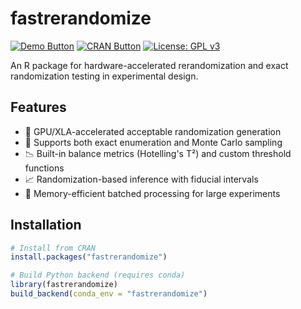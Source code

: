 # fastrerandomize

[<img src="https://img.shields.io/badge/Demo-View%20Demo-blue" alt="Demo Button">](https://cran.r-project.org/web/packages/fastrerandomize/vignettes/MainVignette.html)
[<img src="https://img.shields.io/badge/CRAN-View%20on%20CRAN-green" alt="CRAN Button">](https://cran.r-project.org/web/packages/fastrerandomize/index.html)
[![License: GPL v3](https://img.shields.io/badge/License-GPLv3-blue.svg)](https://www.gnu.org/licenses/gpl-3.0)

An R package for hardware-accelerated rerandomization and exact randomization testing in experimental design.

## Features

- 🚀 GPU/XLA-accelerated acceptable randomization generation 
- 🔢 Supports both exact enumeration and Monte Carlo sampling
- 📉 Built-in balance metrics (Hotelling's T²) and custom threshold functions
- 📈 Randomization-based inference with fiducial intervals
- 💾 Memory-efficient batched processing for large experiments

## Installation

```r
# Install from CRAN
install.packages("fastrerandomize")

# Build Python backend (requires conda)
library(fastrerandomize)
build_backend(conda_env = "fastrerandomize")

